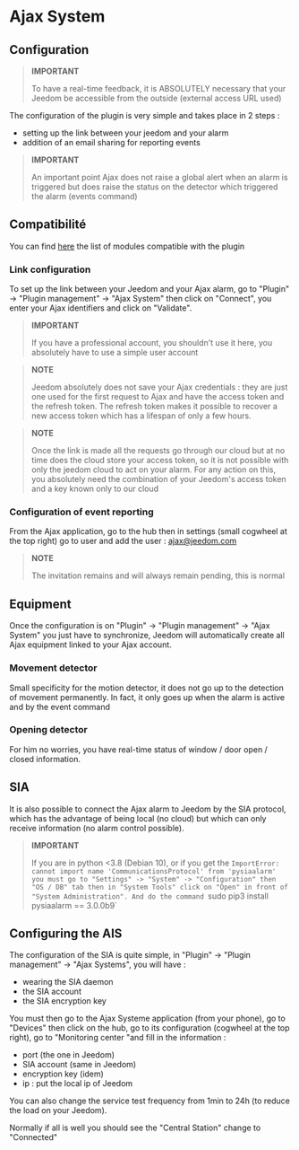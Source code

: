 # Ajax System

## Configuration

>**IMPORTANT**
>
>To have a real-time feedback, it is ABSOLUTELY necessary that your Jeedom be accessible from the outside (external access URL used)

The configuration of the plugin is very simple and takes place in 2 steps : 

- setting up the link between your jeedom and your alarm
- addition of an email sharing for reporting events  

>**IMPORTANT**
>
>An important point Ajax does not raise a global alert when an alarm is triggered but does raise the status on the detector which triggered the alarm (events command)

## Compatibilité

You can find [here](https://compatibility.jeedom.com/index.php?v=d&p=home&plugin=ajaxSystem) the list of modules compatible with the plugin

### Link configuration 

To set up the link between your Jeedom and your Ajax alarm, go to "Plugin" -> "Plugin management" -> "Ajax System" then click on "Connect", you enter your Ajax identifiers and click on "Validate".

>**IMPORTANT**
>
>If you have a professional account, you shouldn't use it here, you absolutely have to use a simple user account

>**NOTE**
>
> Jeedom absolutely does not save your Ajax credentials : they are just one used for the first request to Ajax and have the access token and the refresh token. The refresh token makes it possible to recover a new access token which has a lifespan of only a few hours.

>**NOTE**
>
> Once the link is made all the requests go through our cloud but at no time does the cloud store your access token, so it is not possible with only the jeedom cloud to act on your alarm. For any action on this, you absolutely need the combination of your Jeedom's access token and a key known only to our cloud 

### Configuration of event reporting

From the Ajax application, go to the hub then in settings (small cogwheel at the top right) go to user and add the user : ajax@jeedom.com

>**NOTE**
>
>The invitation remains and will always remain pending, this is normal

## Equipment 

Once the configuration is on "Plugin" -> "Plugin management" -> "Ajax System" you just have to synchronize, Jeedom will automatically create all Ajax equipment linked to your Ajax account. 

### Movement detector

Small specificity for the motion detector, it does not go up to the detection of movement permanently. In fact, it only goes up when the alarm is active and by the event command

### Opening detector

For him no worries, you have real-time status of window / door open / closed information.

## SIA

It is also possible to connect the Ajax alarm to Jeedom by the SIA protocol, which has the advantage of being local (no cloud) but which can only receive information (no alarm control possible).

>**IMPORTANT**
>
> If you are in python <3.8 (Debian 10), or if you get the `ImportError: cannot import name 'CommunicationsProtocol' from 'pysiaalarm' you must go to "Settings" -> "System" -> "Configuration" then "OS / DB" tab then in "System Tools" click on "Open" in front of "System Administration". And do the command `sudo pip3 install pysiaalarm == 3.0.0b9`

## Configuring the AIS

The configuration of the SIA is quite simple, in "Plugin" -> "Plugin management" -> "Ajax Systems", you will have : 
- wearing the SIA daemon
- the SIA account
- the SIA encryption key

You must then go to the Ajax Systeme application (from your phone), go to "Devices" then click on the hub, go to its configuration (cogwheel at the top right), go to "Monitoring center "and fill in the information : 

- port (the one in Jeedom)
- SIA account (same in Jeedom)
- encryption key (idem)
- ip : put the local ip of Jeedom

You can also change the service test frequency from 1min to 24h (to reduce the load on your Jeedom).

Normally if all is well you should see the "Central Station" change to "Connected"
